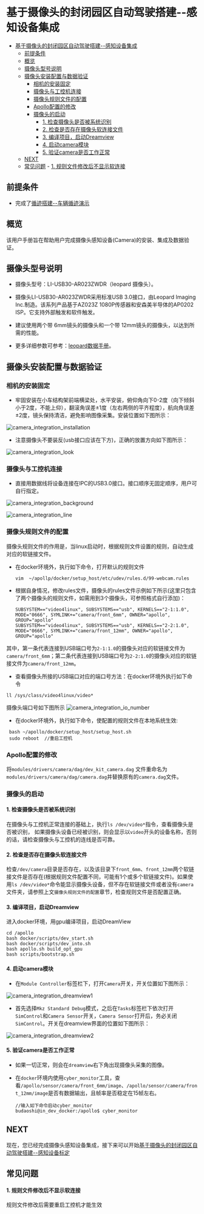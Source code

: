 # 基于摄像头的封闭园区自动驾驶搭建--感知设备集成

- [基于摄像头的封闭园区自动驾驶搭建--感知设备集成](#基于摄像头的封闭园区自动驾驶搭建--感知设备集成)
	- [前提条件](#前提条件)
	- [概览](#概览)
	- [摄像头型号说明](#摄像头型号说明)
	- [摄像头安装配置与数据验证](#摄像头安装配置与数据验证)
		- [相机的安装固定](#相机的安装固定)
		- [摄像头与工控机连接](#摄像头与工控机连接)
		- [摄像头规则文件的配置](#摄像头规则文件的配置)
		- [Apollo配置的修改](#apollo配置的修改)
		- [摄像头的启动](#摄像头的启动)
			- [1. 检查摄像头是否被系统识别](#1-检查摄像头是否被系统识别)
			- [2. 检查是否存在摄像头软连接文件](#2-检查是否存在摄像头软连接文件)
			- [3. 编译项目，启动Dreamview](#3-编译项目启动dreamview)
			- [4. 启动camera模块](#4-启动camera模块)
			- [5. 验证camera是否工作正常](#5-验证camera是否工作正常)
	- [NEXT](#next)
	- [常见问题](#常见问题)
			- [1. 规则文件修改后不显示软连接](#1-规则文件修改后不显示软连接)


## 前提条件

 - 完成了[循迹搭建--车辆循迹演示](../Waypoint_Following/Start_Waypoint_Following_cn.md)
 
 
## 概览
该用户手册旨在帮助用户完成摄像头感知设备(Camera)的安装、集成及数据验证。 
 
## 摄像头型号说明

- 摄像头型号：LI-USB30-AR023ZWDR（leopard 摄像头）。 

- 摄像头LI-USB30-AR023ZWDR采用标准USB 3.0接口，由Leopard Imaging Inc.制造。该系列产品基于AZ023Z 1080P传感器和安森美半导体的AP0202 ISP。它支持外部触发和软件触发。 

- 建议使用两个带 6mm镜头的摄像头和一个带 12mm镜头的摄像头，以达到所需的性能。

- 更多详细参数可参考：[leopard数据手册](https://leopardimaging.com/product/li-usb30-ar023zwdrb/)。

## 摄像头安装配置与数据验证
### 相机的安装固定
- 牢固安装在小车结构架前端横梁处，水平安装，俯仰角向下0-2度（向下倾斜小于2度，不能上仰），翻滚角误差±1度（左右两侧的平齐程度），航向角误差±2度，镜头保持清洁，避免影响图像采集。安装位置如下图所示：

![camera_integration_installation](images/camera_integration_installation.png)

- 注意摄像头不要装反(usb接口应该在下方)，正确的放置方向如下图所示：

![camera_integration_look](images/camera_integration_look.jpeg)

### 摄像头与工控机连接
 
 - 直接用数据线将设备连接在IPC的USB3.0接口。接口顺序无固定顺序，用户可自行指定。
 
![camera_integration_background](images/camera_integration_background.jpeg)

![camera_integration_line](images/camera_integration_line.jpeg)

### 摄像头规则文件的配置
 
 摄像头规则文件的作用是，当linux启动时，根据规则文件设置的规则，自动生成对应的软链接文件。
 
 - 在docker环境外，执行如下命令，打开默认的规则文件

	```
	vim  ~/apollp/docker/setup_host/etc/udev/rules.d/99-webcam.rules 
	```
 
 - 根据自身情况，修改rules文件，摄像头的rules文件示例如下所示(这里只包含了两个摄像头的规则文件，如需用到3个摄像头，可参照格式自行添加)：
	```
	SUBSYSTEM=="video4linux", SUBSYSTEMS=="usb", KERNELS=="2-1:1.0", MODE="0666", SYMLINK+="camera/front_6mm", OWNER="apollo", GROUP="apollo"
	SUBSYSTEM=="video4linux", SUBSYSTEMS=="usb", KERNELS=="2-2:1.0", MODE="0666", SYMLINK+="camera/front_12mm", OWNER="apollo", GROUP="apollo"
	```
其中，第一条代表连接到USB端口号为`2-1:1.0`的摄像头对应的软链接文件为`camera/front_6mm`；第二条代表连接到USB端口号为`2-2:1.0`的摄像头对应的软链接文件为`camera/front_12mm`。

 - 查看摄像头所接的USB端口对应的端口号方法：在docker环境外执行如下命令
 ```
 ll /sys/class/video4linux/video* 
 ```
 
 摄像头端口号如下图所示
 ![camera_integration_io_number](images/camera_integration_io_number.png)

 - 在docker环境外，执行如下命令，使配置的规则文件在本地系统生效:
 
 ```
  bash ~/apollo/docker/setup_host/setup_host.sh  
  sudo reboot  //重启工控机
 ```
 
### Apollo配置的修改
将`modules/drivers/camera/dag/dev_kit_camera.dag` 文件重命名为`modules/drivers/camera/dag/camera.dag`并替换原有的`camera.dag`文件。

### 摄像头的启动
#### 1. 检查摄像头是否被系统识别  
在摄像头与工控机正常连接的基础上，执行`ls /dev/video*`指令，查看摄像头是否被识别， 如果摄像头设备已经被识别，则会显示以`video`开头的设备名称，否则的话，请检查摄像头与工控机的连线是否可靠。


#### 2. 检查是否存在摄像头软连接文件
检查`/dev/camera`目录是否存在，以及该目录下`front_6mm`、`front_12mm`两个软链接文件是否存在(根据规则文件配置不同，可能有1个或多个软链接文件)。如果使用`ls /dev/video*`命令能显示摄像头设备，但不存在软链接文件或者没有`camera`文件夹，请参照上文`摄像头规则文件的配置`章节，检查规则文件是否配置正确。

 
#### 3. 编译项目，启动Dreamview
进入docker环境，用gpu编译项目，启动DreamView 

    cd /apollo
    bash docker/scripts/dev_start.sh
    bash docker/scripts/dev_into.sh
    bash apollo.sh build_opt_gpu
    bash scripts/bootstrap.sh 
    
#### 4. 启动camera模块
 - 在`Module Controller`标签栏下，打开`Camera`开关，开关位置如下图所示：
 
![camera_integration_dreamview1](images/camera_integration_dreamview1.png)

 - 首先选择`Mkz Standard Debug`模式，之后在`Tasks`标签栏下依次打开`SimControl`和`Camera Sensor`开关，`Camera Sensor`打开后，务必关闭`SimControl`。开关在dreamview界面的位置如下图所示：
 
![camera_integration_dreamview2](images/camera_integration_dreamview2.png)
#### 5. 验证camera是否工作正常
 - 如果一切正常，则会在`dreamview`右下角出现摄像头采集的图像。
 
 - 在`docker`环境内使用`cyber_monitor`工具，查看`/apollo/sensor/camera/front_6mm/image`、`/apollo/sensor/camera/front_12mm/image`是否有数据输出，且帧率是否稳定在15帧左右。

	```
	//输入如下命令启动cyber_monitor
	budaoshi@in_dev_docker:/apollo$ cyber_monitor
	```
## NEXT
现在，您已经完成摄像头感知设备集成，接下来可以开始[基于摄像头的封闭园区自动驾驶搭建--感知设备标定](Sensor_Calibration_cn.md)
## 常见问题

#### 1. 规则文件修改后不显示软连接
规则文件修改后需要重启工控机才能生效
	